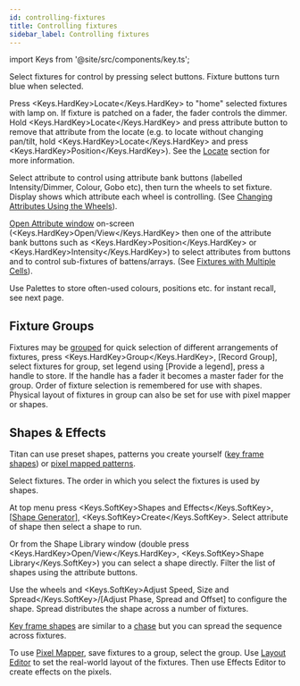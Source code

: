 ```yaml
---
id: controlling-fixtures
title: Controlling fixtures
sidebar_label: Controlling fixtures
---
```


import Keys from '@site/src/components/key.ts';

Select fixtures for control by pressing select buttons. Fixture buttons
turn blue when selected.

Press <Keys.HardKey>Locate</Keys.HardKey> to "home" selected fixtures with lamp on. If fixture is
patched on a fader, the fader controls the dimmer. Hold <Keys.HardKey>Locate</Keys.HardKey> and press attribute button to remove that
attribute from the locate (e.g. to locate without changing pan/tilt,
hold <Keys.HardKey>Locate</Keys.HardKey> and press <Keys.HardKey>Position</Keys.HardKey>). See the [Locate](../controlling-fixtures.md#setting-fixtures-to-a-start-position-locate) section for more information.

Select attribute to control using attribute bank buttons (labelled
Intensity/Dimmer, Colour, Gobo etc), then turn the wheels to set
fixture. Display shows which attribute each wheel is controlling.
(See [Changing Attributes Using the Wheels](../controlling-fixtures/changing-fixture-attributes.md#changing-attributes-using-the-wheels)).

[Open Attribute window](../controlling-fixtures/changing-fixture-attributes.md#attribute-editor-window) on-screen (<Keys.HardKey>Open/View</Keys.HardKey> then one of the attribute
bank buttons such as <Keys.HardKey>Position</Keys.HardKey> or <Keys.HardKey>Intensity</Keys.HardKey>) to select attributes
from buttons and to control sub-fixtures of battens/arrays.
(See [Fixtures with Multiple Cells](../controlling-fixtures.md#fixtures-with-multiple-cells-subfixtures)).

Use Palettes to store often-used colours, positions etc. for instant
recall, see next page.

## Fixture Groups

Fixtures may be [grouped](../controlling-fixtures/fixture-groups.md) for quick selection
of different arrangements of fixtures, press <Keys.HardKey>Group</Keys.HardKey>, \[Record
Group\], select fixtures for group, set legend using \[Provide a
legend\], press a handle to store. If the handle has a fader it becomes
a master fader for the group. Order of fixture selection is remembered
for use with shapes. Physical layout of fixtures
in group can also be set for use with pixel mapper or shapes.

## Shapes & Effects

Titan can use preset shapes, patterns you create yourself ([key frame
shapes](../effects/key-frame-shapes.md)) or [pixel mapped patterns](../effects/pixel-mapper.md).

Select fixtures. The order in which you select the fixtures is used by
shapes.

At top menu press <Keys.SoftKey>Shapes and Effects</Keys.SoftKey>, \[[Shape Generator](../effects/shape-generator.md)],
<Keys.SoftKey>Create</Keys.SoftKey>. Select attribute of shape then select a shape to run.

Or from the Shape Library window (double press <Keys.HardKey>Open/View</Keys.HardKey>, 
<Keys.SoftKey>Shape Library</Keys.SoftKey>) you can select a shape directly. Filter the
list of shapes using the attribute buttons.

Use the wheels and <Keys.SoftKey>Adjust Speed, Size and Spread</Keys.SoftKey>/\[Adjust Phase,
Spread and Offset\] to configure the shape. Spread distributes the shape
across a number of fixtures.

[Key frame shapes](../effects/key-frame-shapes.md) are similar to a [chase](../chases.md) but you can spread the sequence
across fixtures.

To use [Pixel Mapper](../effects/pixel-mapper.md), save fixtures to a group, select the group. Use
[Layout Editor](../controlling-fixtures/fixture-groups.md#fixture-order-and-fixture-layout-in-groups) to set the real-world layout of the fixtures. Then use
Effects Editor to create effects on the pixels.
